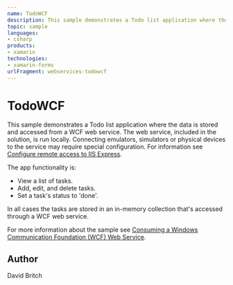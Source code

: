 ```yaml
---
name: TodoWCF
description: This sample demonstrates a Todo list application where the data is stored and accessed from a WCF web service. The web service is hosted by Xamarin...
topic: sample
languages:
- csharp
products:
- xamarin
technologies:
- xamarin-forms
urlFragment: webservices-todowcf
---
```

TodoWCF
=======

This sample demonstrates a Todo list application where the data is stored and accessed from a WCF web service. The web service, included in the solution, is run locally. Connecting emulators, simulators or physical devices to the service may require special configuration. For information see [Configure remote access to IIS Express](https://docs.microsoft.com/xamarin/xamarin-forms/data-cloud/consuming/wcf#configure-remote-access-to-iis-express).

The app functionality is:

- View a list of tasks.
- Add, edit, and delete tasks.
- Set a task's status to 'done'.

In all cases the tasks are stored in an in-memory collection that's accessed through a WCF web service.

For more information about the sample see [Consuming a Windows Communication Foundation (WCF) Web Service](http://developer.xamarin.com/guides/cross-platform/xamarin-forms/web-services/consuming/wcf/).

Author
------

David Britch
